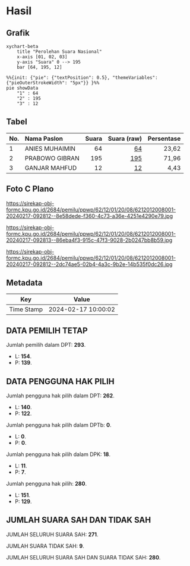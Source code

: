 # Hasil

## Grafik

```mermaid
xychart-beta
    title "Perolehan Suara Nasional"
    x-axis [01, 02, 03]
    y-axis "Suara" 0 --> 195
    bar [64, 195, 12]
```

```mermaid
%%{init: {"pie": {"textPosition": 0.5}, "themeVariables": {"pieOuterStrokeWidth": "5px"}} }%%
pie showData
    "1" : 64
    "2" : 195
    "3" : 12
```

## Tabel

| No. | Nama Paslon    | Suara | Suara (raw) | Persentase |
|:--- |:-------------- | -----:| -----------:| ----------:|
| 1   | ANIES MUHAIMIN | 64    | [64][p-1]   | 23,62      |
| 2   | PRABOWO GIBRAN | 195   | [195][p-2]  | 71,96      |
| 3   | GANJAR MAHFUD  | 12    | [12][p-3]   | 4,43       |


[p-1]: https://github.com/gigit-pemilu/pemilu-2024/blob/main/pilpres/hitung-suara/sub/62-kalimantan-tengah/sub/12-murung-raya/sub/01-murung/sub/2008-bahitom/sub/001-tps/sub/paslon-1.txt
[p-2]: https://github.com/gigit-pemilu/pemilu-2024/blob/main/pilpres/hitung-suara/sub/62-kalimantan-tengah/sub/12-murung-raya/sub/01-murung/sub/2008-bahitom/sub/001-tps/sub/paslon-2.txt
[p-3]: https://github.com/gigit-pemilu/pemilu-2024/blob/main/pilpres/hitung-suara/sub/62-kalimantan-tengah/sub/12-murung-raya/sub/01-murung/sub/2008-bahitom/sub/001-tps/sub/paslon-3.txt

## Foto C Plano

https://sirekap-obj-formc.kpu.go.id/2684/pemilu/ppwp/62/12/01/20/08/6212012008001-20240217-092812--8e58dede-f360-4c73-a36e-4251e4290e79.jpg

https://sirekap-obj-formc.kpu.go.id/2684/pemilu/ppwp/62/12/01/20/08/6212012008001-20240217-092813--86eba4f3-915c-47f3-9028-2b0247bb8b59.jpg

https://sirekap-obj-formc.kpu.go.id/2684/pemilu/ppwp/62/12/01/20/08/6212012008001-20240217-092812--2dc74ae5-02b4-4a3c-9b2e-14b535f0dc26.jpg


## Metadata

| Key        | Value               |
| ---------- | ------------------- |
| Time Stamp | 2024-02-17 10:00:02 |


## DATA PEMILIH TETAP

Jumlah pemilih dalam DPT: **293**.
 * L: **154**.
 * P: **139**.

## DATA PENGGUNA HAK PILIH

Jumlah pengguna hak pilih dalam DPT: **262**.
 * L: **140**.
 * P: **122**.

Jumlah pengguna hak pilih dalam DPTb: **0**.
 * L: **0**.
 * P: **0**.

Jumlah pengguna hak pilih dalam DPK: **18**.
 * L: **11**.
 * P: **7**.

Jumlah pengguna hak pilih: **280**.
 * L: **151**.
 * P: **129**.

## JUMLAH SUARA SAH DAN TIDAK SAH

JUMLAH SELURUH SUARA SAH: **271**.

JUMLAH SUARA TIDAK SAH: **9**.

JUMLAH SELURUH SUARA SAH DAN SUARA TIDAK SAH: **280**.


